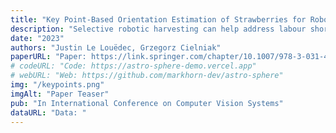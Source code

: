 ```yaml
---
title: "Key Point-Based Orientation Estimation of Strawberries for Robotic Fruit Picking"
description: "Selective robotic harvesting can help address labour shortages affecting modern global agriculture. For an accurate and efficient picking process, a robotic harvester requires the precise location and orientation of the fruit to effectively plan the trajectory of the end effector. The current methods for estimating fruit orientation employ either complete 3D information registered from multiple views or rely on fully-supervised learning techniques, requiring difficult-to-obtain manual annotation of the reference orientation. In this paper, we introduce a novel key-point-based fruit orientation estimation method for the prediction of 3D orientation from 2D images directly. The proposed technique can work without full 3D orientation annotations but can also exploit such information for improved accuracy. We evaluate our work on two separate datasets of strawberry images obtained from real-world scenarios. Our method achieves state-of-the-art performance with an average error as low as , improving predictions by 30% compared to previous work presented in [17]. Furthermore, our method is suited for real-time robotic applications with fast inference times of 30 ms."
date: "2023"
authors: "Justin Le Louëdec, Grzegorz Cielniak"
paperURL: "Paper: https://link.springer.com/chapter/10.1007/978-3-031-44137-0_13"
# codeURL: "Code: https://astro-sphere-demo.vercel.app"
# webURL: "Web: https://github.com/markhorn-dev/astro-sphere"
img: "/keypoints.png"
imgAlt: "Paper Teaser"
pub: "In International Conference on Computer Vision Systems"
dataURL: "Data: "
---
```


